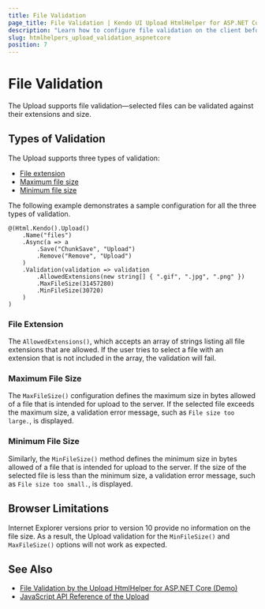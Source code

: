 ```yaml
---
title: File Validation
page_title: File Validation | Kendo UI Upload HtmlHelper for ASP.NET Core
description: "Learn how to configure file validation on the client before it has been uploaded using the Kendo UI Upload HtmlHelper for ASP.NET Core (MVC 6 or ASP.NET Core MVC)."
slug: htmlhelpers_upload_validation_aspnetcore
position: 7
---
```


# File Validation

The Upload supports file validation&mdash;selected files can be validated against their extensions and size.

## Types of Validation

The Upload supports three types of validation:

* [File extension](#file-extension)
* [Maximum file size](#maximum-file-size)
* [Minimum file size](#minimum-file-size)

The following example demonstrates a sample configuration for all the three types of validation.

```
@(Html.Kendo().Upload()
    .Name("files")
    .Async(a => a
        .Save("ChunkSave", "Upload")
        .Remove("Remove", "Upload")
    )
    .Validation(validation => validation
        .AllowedExtensions(new string[] { ".gif", ".jpg", ".png" })
        .MaxFileSize(31457280)
        .MinFileSize(30720)
    )
)
```

### File Extension

The `AllowedExtensions()`, which accepts an array of strings listing all file extensions that are allowed. If the user tries to select a file with an extension that is not included in the array, the validation will fail.

### Maximum File Size

The `MaxFileSize()` configuration defines the maximum size in bytes allowed of a file that is intended for upload to the server. If the selected file exceeds the maximum size, a validation error message, such as `File size too large.`, is displayed.

### Minimum File Size

Similarly, the `MinFileSize()` method defines the minimum size in bytes allowed of a file that is intended for upload to the server. If the size of the selected file is less than the minimum size, a validation error message, such as `File size too small.`, is displayed.

## Browser Limitations

Internet Explorer versions prior to version 10 provide no information on the file size. As a result, the Upload validation for the `MinFileSize()` and `MaxFileSize()` options will not work as expected.

## See Also

* [File Validation by the Upload HtmlHelper for ASP.NET Core (Demo)](https://demos.telerik.com/aspnet-core/upload/validation)
* [JavaScript API Reference of the Upload](http://docs.telerik.com/kendo-ui/api/javascript/ui/upload)
